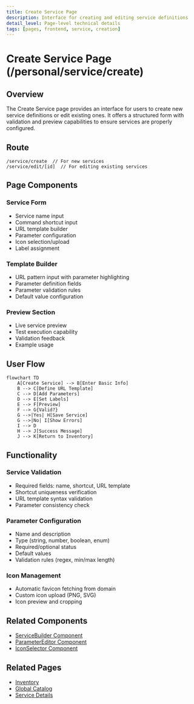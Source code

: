 ```yaml
---
title: Create Service Page
description: Interface for creating and editing service definitions
detail_level: Page-level technical details
tags: [pages, frontend, service, creation]
---
```


# Create Service Page (/personal/service/create)

## Overview

The Create Service page provides an interface for users to create new service definitions or edit existing ones. It offers a structured form with validation and preview capabilities to ensure services are properly configured.

## Route

```text
/service/create  // For new services
/service/edit/[id]  // For editing existing services
```

## Page Components

### Service Form

- Service name input
- Command shortcut input
- URL template builder
- Parameter configuration
- Icon selection/upload
- Label assignment

### Template Builder

- URL pattern input with parameter highlighting
- Parameter definition fields
- Parameter validation rules
- Default value configuration

### Preview Section

- Live service preview
- Test execution capability
- Validation feedback
- Example usage

## User Flow

```mermaid
flowchart TD
    A[Create Service] --> B[Enter Basic Info]
    B --> C[Define URL Template]
    C --> D[Add Parameters]
    D --> E[Set Labels]
    E --> F[Preview]
    F --> G{Valid?}
    G -->|Yes| H[Save Service]
    G -->|No| I[Show Errors]
    I --> D
    H --> J[Success Message]
    J --> K[Return to Inventory]
```

## Functionality

### Service Validation

- Required fields: name, shortcut, URL template
- Shortcut uniqueness verification
- URL template syntax validation
- Parameter consistency check

### Parameter Configuration

- Name and description
- Type (string, number, boolean, enum)
- Required/optional status
- Default values
- Validation rules (regex, min/max length)

### Icon Management

- Automatic favicon fetching from domain
- Custom icon upload (PNG, SVG)
- Icon preview and cropping

## Related Components

- [ServiceBuilder Component](../components/ServiceBuilder.md)
- [ParameterEditor Component](../components/ParameterEditor.md)
- [IconSelector Component](../components/IconSelector.md)

## Related Pages

- [Inventory](inventory.md)
- [Global Catalog](global-catalog.md)
- [Service Details](service-details.md)

